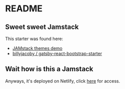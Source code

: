 # README

## Sweet sweet Jamstack

This starter was found here:

- [JAMstack themes demo](https://jamstackthemes.dev/#ssg=gatsby&css=bootstrap)
- [billyjacoby
/
gatsby-react-bootstrap-starter](https://github.com/billyjacoby/gatsby-react-bootstrap-starter)


## Wait how is this a Jamstack

Anyways, it's deployed on Netlify, click [here](https://laughing-hopper-876931.netlify.app) for access.
